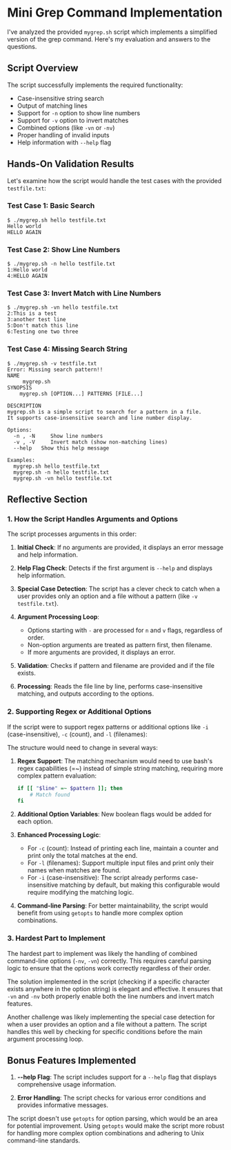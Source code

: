 # Mini Grep Command Implementation

I've analyzed the provided `mygrep.sh` script which implements a simplified version of the grep command. Here's my evaluation and answers to the questions.

## Script Overview

The script successfully implements the required functionality:
- Case-insensitive string search
- Output of matching lines
- Support for `-n` option to show line numbers
- Support for `-v` option to invert matches
- Combined options (like `-vn` or `-nv`)
- Proper handling of invalid inputs
- Help information with `--help` flag

## Hands-On Validation Results

Let's examine how the script would handle the test cases with the provided `testfile.txt`:

### Test Case 1: Basic Search
```
$ ./mygrep.sh hello testfile.txt
Hello world
HELLO AGAIN
```

### Test Case 2: Show Line Numbers
```
$ ./mygrep.sh -n hello testfile.txt
1:Hello world
4:HELLO AGAIN
```

### Test Case 3: Invert Match with Line Numbers
```
$ ./mygrep.sh -vn hello testfile.txt
2:This is a test
3:another test line
5:Don't match this line
6:Testing one two three
```

### Test Case 4: Missing Search String
```
$ ./mygrep.sh -v testfile.txt
Error: Missing search pattern!!
NAME 
     mygrep.sh
SYNOPSIS
	mygrep.sh [OPTION...] PATTERNS [FILE...]

DESCRIPTION
mygrep.sh is a simple script to search for a pattern in a file.
It supports case-insensitive search and line number display.

Options:
  -n , -N     Show line numbers
  -v , -V     Invert match (show non-matching lines)
  --help   Show this help message

Examples:
  mygrep.sh hello testfile.txt
  mygrep.sh -n hello testfile.txt
  mygrep.sh -vn hello testfile.txt

```

## Reflective Section

### 1. How the Script Handles Arguments and Options

The script processes arguments in this order:

1. **Initial Check**: If no arguments are provided, it displays an error message and help information.

2. **Help Flag Check**: Detects if the first argument is `--help` and displays help information.

3. **Special Case Detection**: The script has a clever check to catch when a user provides only an option and a file without a pattern (like `-v testfile.txt`).

4. **Argument Processing Loop**: 
   - Options starting with `-` are processed for `n` and `v` flags, regardless of order.
   - Non-option arguments are treated as pattern first, then filename.
   - If more arguments are provided, it displays an error.

5. **Validation**: Checks if pattern and filename are provided and if the file exists.

6. **Processing**: Reads the file line by line, performs case-insensitive matching, and outputs according to the options.

### 2. Supporting Regex or Additional Options

If the script were to support regex patterns or additional options like `-i` (case-insensitive), `-c` (count), and `-l` (filenames):

The structure would need to change in several ways:

1. **Regex Support**: The matching mechanism would need to use bash's regex capabilities (=~) instead of simple string matching, requiring more complex pattern evaluation:
   ```bash
   if [[ "$line" =~ $pattern ]]; then
       # Match found
   fi
   ```

2. **Additional Option Variables**: New boolean flags would be added for each option.

3. **Enhanced Processing Logic**: 
   - For `-c` (count): Instead of printing each line, maintain a counter and print only the total matches at the end.
   - For `-l` (filenames): Support multiple input files and print only their names when matches are found.
   - For `-i` (case-insensitive): The script already performs case-insensitive matching by default, but making this configurable would require modifying the matching logic.

4. **Command-line Parsing**: For better maintainability, the script would benefit from using `getopts` to handle more complex option combinations.

### 3. Hardest Part to Implement

The hardest part to implement was likely the handling of combined command-line options (`-nv`, `-vn`) correctly. This requires careful parsing logic to ensure that the options work correctly regardless of their order.

The solution implemented in the script (checking if a specific character exists anywhere in the option string) is elegant and effective. It ensures that `-vn` and `-nv` both properly enable both the line numbers and invert match features.

Another challenge was likely implementing the special case detection for when a user provides an option and a file without a pattern. The script handles this well by checking for specific conditions before the main argument processing loop.

## Bonus Features Implemented

1. **--help Flag**: The script includes support for a `--help` flag that displays comprehensive usage information.

2. **Error Handling**: The script checks for various error conditions and provides informative messages.

The script doesn't use `getopts` for option parsing, which would be an area for potential improvement. Using `getopts` would make the script more robust for handling more complex option combinations and adhering to Unix command-line standards.
